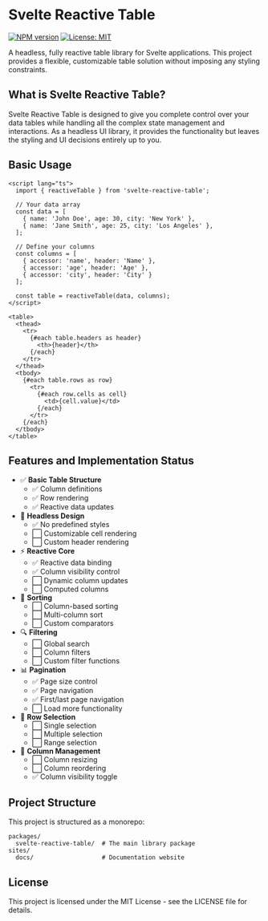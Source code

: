 # Svelte Reactive Table

[![NPM version](https://img.shields.io/npm/v/svelte-reactive-table.svg?style=flat)](https://www.npmjs.com/package/svelte-reactive-table)
[![License: MIT](https://img.shields.io/badge/License-MIT-blue.svg)](https://opensource.org/licenses/MIT)

A headless, fully reactive table library for Svelte applications. This project provides a flexible, customizable table solution without imposing any styling constraints.

## What is Svelte Reactive Table?

Svelte Reactive Table is designed to give you complete control over your data tables while handling all the complex state management and interactions. As a headless UI library, it provides the functionality but leaves the styling and UI decisions entirely up to you.

## Basic Usage

```svelte
<script lang="ts">
  import { reactiveTable } from 'svelte-reactive-table';

  // Your data array
  const data = [
    { name: 'John Doe', age: 30, city: 'New York' },
    { name: 'Jane Smith', age: 25, city: 'Los Angeles' },
  ];

  // Define your columns
  const columns = [
    { accessor: 'name', header: 'Name' },
    { accessor: 'age', header: 'Age' },
    { accessor: 'city', header: 'City' }
  ];

  const table = reactiveTable(data, columns);
</script>

<table>
  <thead>
    <tr>
      {#each table.headers as header}
        <th>{header}</th>
      {/each}
    </tr>
  </thead>
  <tbody>
    {#each table.rows as row}
      <tr>
        {#each row.cells as cell}
          <td>{cell.value}</td>
        {/each}
      </tr>
    {/each}
  </tbody>
</table>
```

## Features and Implementation Status

- ✅ **Basic Table Structure**
  - ✅ Column definitions
  - ✅ Row rendering
  - ✅ Reactive data updates
- 🧠 **Headless Design**
  - ✅ No predefined styles
  - ⬜ Customizable cell rendering
  - ⬜ Custom header rendering
- ⚡ **Reactive Core**
  - ✅ Reactive data binding
  - ✅ Column visibility control
  - ⬜ Dynamic column updates
  - ⬜ Computed columns
- 🔄 **Sorting**
  - ⬜ Column-based sorting
  - ⬜ Multi-column sort
  - ⬜ Custom comparators
- 🔍 **Filtering**
  - ⬜ Global search
  - ⬜ Column filters
  - ⬜ Custom filter functions
- 📊 **Pagination**
  - ✅ Page size control
  - ✅ Page navigation
  - ✅ First/last page navigation
  - ⬜ Load more functionality
- 🔢 **Row Selection**
  - ⬜ Single selection
  - ⬜ Multiple selection
  - ⬜ Range selection
- 🔗 **Column Management**
  - ⬜ Column resizing
  - ⬜ Column reordering
  - ✅ Column visibility toggle

## Project Structure

This project is structured as a monorepo:

```
packages/
  svelte-reactive-table/  # The main library package
sites/
  docs/                   # Documentation website
```

## License

This project is licensed under the MIT License - see the LICENSE file for details.
